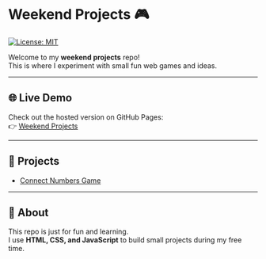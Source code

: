 # Weekend Projects 🎮

[![License: MIT](https://img.shields.io/badge/License-MIT-yellow.svg)](LICENSE)

Welcome to my **weekend projects** repo!  
This is where I experiment with small fun web games and ideas.

---

## 🌐 Live Demo
Check out the hosted version on GitHub Pages:  
👉 [Weekend Projects](https://fredthk11.github.io/weekend-projects/)

---

## 🎲 Projects
- [Connect Numbers Game](https://fredthk11.github.io/weekend-projects/connect_numbers.html)

---

## 📌 About
This repo is just for fun and learning.  
I use **HTML, CSS, and JavaScript** to build small projects during my free time.
